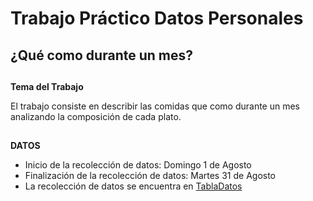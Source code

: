 # Trabajo Práctico Datos Personales

## ¿Qué como durante un mes?

##

**Tema del Trabajo**

El trabajo consiste en describir las comidas que como durante un mes analizando la composición de cada plato.

##

**DATOS**

* Inicio de la recolección de datos: Domingo 1 de Agosto
* Finalización de la recolección de datos: Martes 31 de Agosto
* La recolección de datos se encuentra en  [TablaDatos](TablaDatos.csv)





